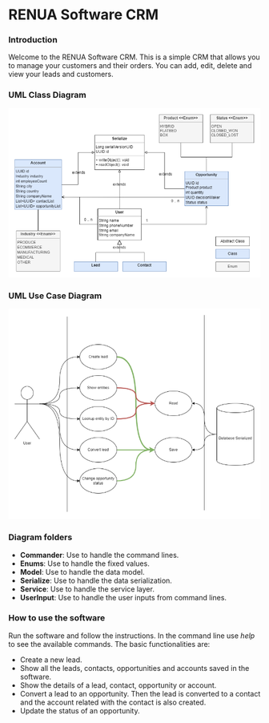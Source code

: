 # RENUA Software CRM

### Introduction
Welcome to the RENUA Software CRM.
This is a simple CRM that allows you to manage your customers and their orders.
You can add, edit, delete and view your leads and customers.

### UML Class Diagram
![Class_Diagram.png](Class_Diagram.PNG)

### UML Use Case Diagram
![Use_Diagram.png](Use_Diagram.PNG)

### Diagram folders
- **Commander**: Use to handle the command lines.
- **Enums**: Use to handle the fixed values.
- **Model**: Use to handle the data model.
- **Serialize**: Use to handle the data serialization.
- **Service**: Use to handle the service layer.
- **UserInput**: Use to handle the user inputs from command lines.

### How to use the software
Run the software and follow the instructions.
In the command line use *help* to see the available commands.
The basic functionalities are:
- Create a new lead.
- Show all the leads, contacts, opportunities and accounts saved in the software.
- Show the details of a lead, contact, opportunity or account.
- Convert a lead to an opportunity. Then the lead is converted to a contact and the account related with the contact is also created.
- Update the status of an opportunity.